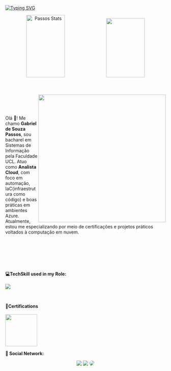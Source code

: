 
[![Typing SVG](https://readme-typing-svg.herokuapp.com/?color=A81DF7&size=35&center=true&vCenter=true&width=1000&lines=HELLO,+My+name+is+Gabriel+de+Souza+Passos;I'm+23+years+old;I'm+from+Brazil;I'm+Cloud+Analyst;Be+Welcome!+:%29)](https://git.io/typing-svg)

<div align="center">  
  <img width="49%" height="195px" src="https://github-readme-stats.vercel.app/api?username=Passos-Gabriel&show_icons=true&theme=tokyonight&rank_icon=github" alt="Passos Stats" /> 
  <img width="49%" height="185px" src="https://github-readme-stats.vercel.app/api/top-langs/?username=Passos-Gabriel&layout=compact&theme=tokyonight&hide=php">
  
  <!-- <img width="41%" height="195px" src="https://github-readme-stats.vercel.app/api/top-langs/?username=passos-gabriel&layout=compact&hide_border=true&title_color=ffffff&text_color=ffffff&bg_color=0d1117" /> -->
</div> 

<br>
<br>
<br>

<img src="https://raw.githubusercontent.com/MicaelliMedeiros/micaellimedeiros/master/image/computer-illustration.png" min-width="400px" max-width="400px" width="400px" align="right">

<br>
<br>
<br>

<p align="left"> 
   Olá 👋! Me chamo <strong>Gabriel de Souza Passos</strong>, sou bacharel em Sistemas de Informação pela Faculdade UCL. Atuo como <strong>Analista Cloud</strong>, com foco em automação, IaC(infraestrutura como código) e boas práticas em ambientes Azure. Atualmente, estou me especializando por meio de certificações e projetos práticos voltados à computação em nuvem.
</p>

<br>
<br><br><br><br>
<p align="left">
  <strong>💻TechSkill used in my Role:</strong>
  <br>
  <br>
  <a href="https://skillicons.dev">
    <img src="https://skillicons.dev/icons?i=azure,aws,git,bash,docker,kubernetes,linux,mysql,postgres,postman,powershell,py,terraform,windows" />
  </a>
</p>

<br>

<p align="lef">
<strong>📝Certifications</strong><br><br>
<a target="_blank" href="https://learn.microsoft.com/api/credentials/share/pt-br/00581419/7F257A87E124EB59?sharingId=CDACEE1826C214C6"><img width="100px" height="100px" src="https://images.credly.com/images/be8fcaeb-c769-4858-b567-ffaaa73ce8cf/image.png"></a>
</p>

<p align="left">
  <strong>💌 Social Network:</strong>
  <div align="center"> 
    <a href="https://www.instagram.com/gabriel.passos27/" target="_blank"><img src="https://img.shields.io/badge/-Instagram-%23E4405F?style=for-the-badge&logo=instagram&logoColor=white"></a>
    <a href = "mailto:bielpassos@hotmail.com"> <img src="https://img.shields.io/badge/Microsoft_Outlook-0078D4?logo=microsoft-outlook&logoColor=white&style=for-the-badge" target="_blank"></a>
    <a href="https://www.linkedin.com/in/gabriel-de-souza-passos-4004a01b8/" target="_blank"><img src="https://img.shields.io/badge/-LinkedIn-%230077B5?style=for-the-badge&logo=linkedin&logoColor=white" style="border-radius: 30px" target="_blank"></a> 
 </div>
</p>
